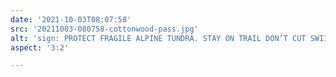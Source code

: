 ```yaml
---
date: '2021-10-03T08:07:58'
src: '20211003-080758-cottonwood-pass.jpg'
alt: 'sign: PROTECT FRAGILE ALPINE TUNDRA. STAY ON TRAIL DON’T CUT SWIITCHBACKS'
aspect: '3:2'

---
```

